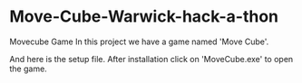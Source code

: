 # Move-Cube-Warwick-hack-a-thon
Movecube Game
In this project we have a game named 'Move Cube'.


And here is the setup file.
After installation click on 'MoveCube.exe' to open the game.

